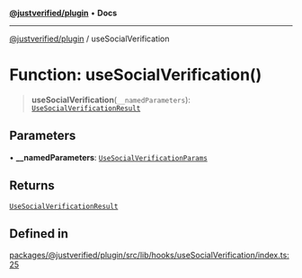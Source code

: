 [**@justverified/plugin**](../README.md) • **Docs**

***

[@justverified/plugin](../globals.md) / useSocialVerification

# Function: useSocialVerification()

> **useSocialVerification**(`__namedParameters`): [`UseSocialVerificationResult`](../interfaces/UseSocialVerificationResult.md)

## Parameters

• **\_\_namedParameters**: [`UseSocialVerificationParams`](../interfaces/UseSocialVerificationParams.md)

## Returns

[`UseSocialVerificationResult`](../interfaces/UseSocialVerificationResult.md)

## Defined in

[packages/@justverified/plugin/src/lib/hooks/useSocialVerification/index.ts:25](https://github.com/JustaName-id/JustaName-sdk/blob/dc845c10af242e3ca87d95ef392516ac0bfa8b95/packages/@justverified/plugin/src/lib/hooks/useSocialVerification/index.ts#L25)
